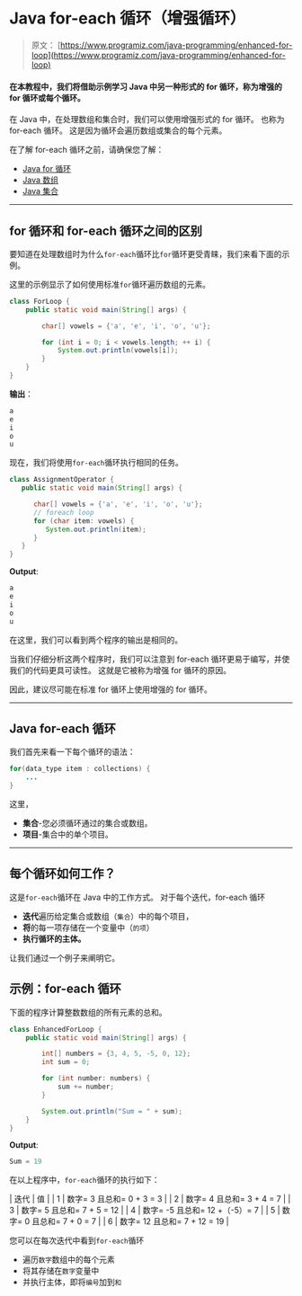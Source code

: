 # Java for-each 循环（增强循环）

> 原文： [https://www.programiz.com/java-programming/enhanced-for-loop](https://www.programiz.com/java-programming/enhanced-for-loop)

#### 在本教程中，我们将借助示例学习 Java 中另一种形式的 for 循环，称为增强的 for 循环或每个循环。

在 Java 中，在处理数组和集合时，我们可以使用增强形式的 for 循环。 也称为 for-each 循环。 这是因为循环会遍历数组或集合的每个元素。

在了解 for-each 循环之前，请确保您了解：

*   [Java for 循环](/java-programming/for-loop "Java for Loop")
*   [Java 数组](/java-programming/arrays "Java Arrays")
*   [Java 集合](/java-programming/collections "Java Collections")

* * *

## for 循环和 for-each 循环之间的区别

要知道在处理数组时为什么`for-each`循环比`for`循环更受青睐，我们来看下面的示例。

这里的示例显示了如何使用标准`for`循环遍历数组的元素。

```java
class ForLoop {
    public static void main(String[] args) {

        char[] vowels = {'a', 'e', 'i', 'o', 'u'};

        for (int i = 0; i < vowels.length; ++ i) {
            System.out.println(vowels[i]);
        }
    }
}
```

**输出**：

```java
a
e
i
o
u
```

现在，我们将使用`for-each`循环执行相同的任务。

```java
class AssignmentOperator {
   public static void main(String[] args) {

      char[] vowels = {'a', 'e', 'i', 'o', 'u'};
      // foreach loop
      for (char item: vowels) {
         System.out.println(item);
      }
   }
}
```

**Output**:

```java
a
e
i
o
u
```

在这里，我们可以看到两个程序的输出是相同的。

当我们仔细分析这两个程序时，我们可以注意到 for-each 循环更易于编写，并使我们的代码更具可读性。 这就是它被称为增强 for 循环的原因。

因此，建议尽可能在标准 for 循环上使用增强的 for 循环。

* * *

## Java for-each 循环

我们首先来看一下每个循环的语法：

```java
for(data_type item : collections) {
    ...
}
```

这里，

*   **集合**-您必须循环通过的集合或数组。
*   **项目**-集合中的单个项目。

* * *

## 每个循环如何工作？

这是`for-each`循环在 Java 中的工作方式。 对于每个迭代，for-each 循环

*   **迭代**遍历给定集合或数组（`集合`）中的每个项目，
*   **将**的每一项存储在一个变量中（`的项`）
*   **执行循环的主体。**

让我们通过一个例子来阐明它。

## 示例：for-each 循环

下面的程序计算整数数组的所有元素的总和。

```java
class EnhancedForLoop {
    public static void main(String[] args) {

        int[] numbers = {3, 4, 5, -5, 0, 12};
        int sum = 0;

        for (int number: numbers) {
            sum += number;
        }

        System.out.println("Sum = " + sum);
    }
}
```

**Output**:

```java
Sum = 19
```

在以上程序中，`for-each`循环的执行如下：

| 迭代 | 值 |
| 1 | 数字= 3 且总和= 0 + 3 = 3 |
| 2 | 数字= 4 且总和= 3 + 4 = 7 |
| 3 | 数字= 5 且总和= 7 + 5 = 12 |
| 4 | 数字= -5 且总和= 12 +（-5）= 7 |
| 5 | 数字= 0 且总和= 7 + 0 = 7 |
| 6 | 数字= 12 且总和= 7 + 12 = 19 |

您可以在每次迭代中看到`for-each`循环

*   遍历`数字`数组中的每个元素
*   将其存储在`数字`变量中
*   并执行主体，即将`编号`加到`和`